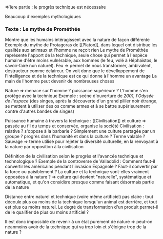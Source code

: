=>1ère partie : le progrès technique est nécessaire

Beaucoup d'exemples mythologiques
### Texte : Le mythe de Prométhée
Montre que les humains intéragissent avec la nature de façon différente
Exemple du mythe de Protagoras de [[Platon]], dans lequel ont distribue les qualités aux animaux et l'homme ne reçoit rien
Le mythe de Prométhée représente l'apport de la technique, seule chose qui permet à l'espèce humaine d'être moins vulnérable, aux hommes (le feu, volé à Héphaïstos, le savoir-faire non naturel). Feu => permet de nous transformer, ambivalent, destructeur comme éclaireur.
On voit donc que le dévelloppement de l'intelligence et de la technique est ce qui donne à l'homme un avantage
La main de l'homme peut devenir de nombreuses choses

Nature => menace sur l'homme ? puissance supérieure ? L'homme s'en protège avec la technique
Exemple : scène d'ouverture de *2001, l'Odysée de l'espace* (des singes, après la découverte d'un grand pililer noir étrange, se mettent à utiliser des os comme armes et à se battre supérieurement contre d'autres bandes de singes)

Puissance humaine à travers la technique : [[Civilisation]] et culture => passée au fil du temps et conservée, organise la société
Civilisation : relative ? s'oppose à la barbarie ? Simplement une culture partagée par un groupe ? progrès dans l'humanité et dans la culture ? Terme valable ?
Sauvage => terme utilisé pour rejeter la diversité culturelle, en la renvoyant à la nature par opposition à la civilisation

Définition de la civilisation selon le progrès et l'avancée technique et technologique ?
Exemple de la controverse de Valladolid : Comment faut-il convertir les américains pendant l'invasion Espagnole ? Faut-il convertir par la force ou paisiblement ?
La culture et la technique sont-elles vraiment opposées à la nature ?
=> culture qui devient "naturelle", systématique et automatique, et qu'on considère presque comme faisant désormais partie de la nature

Distance entre naturel et technique (voire même artificiel) pas claire : tout découle plus ou moins de la technique lorsqu'un animal est derrière, et tout est plus ou moins naturel.
Le degré de transformation d'un produit permet-il de le qualifier de plus ou moins artificiel ?

Il est donc impossible de revenir à un état purement de nature => peut-on néanmoins avoir de la technique qui va trop loin et s'éloigne trop de la nature ?